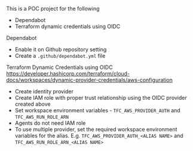 This is a POC project for the following
- Dependabot
- Terraform dynamic credentials using OIDC

Dependabot
- Enable it on Github repository setting
- Create a `.github/dependabot.yml` file

Terraform Dynamic Credentials using OIDC
https://developer.hashicorp.com/terraform/cloud-docs/workspaces/dynamic-provider-credentials/aws-configuration
- Create identity provider
- Create IAM role with proper trust relationship using the OIDC provider created above
- Set workspace environment variables - `TFC_AWS_PROVIDER_AUTH` and `TFC_AWS_RUN_ROLE_ARN`
- Agents do not need IAM role
- To use multiple provider, set the required workspace environment variables for the alias. E.g.  `TFC_AWS_PROVIDER_AUTH_<ALIAS NAME>` and `TFC_AWS_RUN_ROLE_ARN_<ALIAS NAME>`
